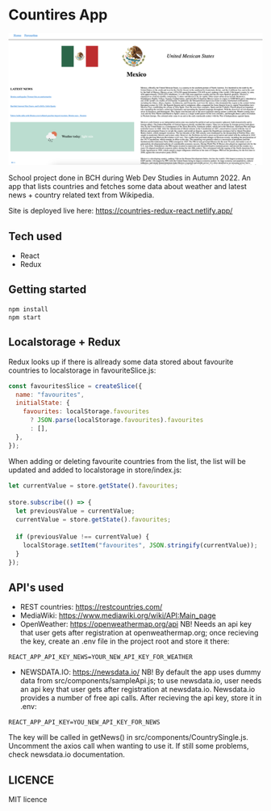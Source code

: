 # Countires App

![alt text](./src/images/example.png)

School project done in BCH during Web Dev Studies in Autumn 2022. An app that lists countries and fetches some data about weather and latest news + country related text from Wikipedia.

Site is deployed live here:
https://countries-redux-react.netlify.app/

## Tech used

- React
- Redux

## Getting started

```cli
npm install
npm start
```

## Localstorage + Redux

Redux looks up if there is allready some data stored about favourite countries to localstorage in favouriteSlice.js:

```js
const favouritesSlice = createSlice({
  name: "favourites",
  initialState: {
    favourites: localStorage.favourites
      ? JSON.parse(localStorage.favourites).favourites
      : [],
  },
});
```

When adding or deleting favourite countries from the list, the list will be updated and added to localstorage in store/index.js:

```js
let currentValue = store.getState().favourites;

store.subscribe(() => {
  let previousValue = currentValue;
  currentValue = store.getState().favourites;

  if (previousValue !== currentValue) {
    localStorage.setItem("favourites", JSON.stringify(currentValue));
  }
});
```

## API's used

- REST countries: https://restcountries.com/
- MediaWiki: https://www.mediawiki.org/wiki/API:Main_page
- OpenWeather: https://openweathermap.org/api NB! Needs an api key that user gets after registration at openweathermap.org; once recieving the key, create an .env file in the project root and store it there:

```
REACT_APP_API_KEY_NEWS=YOUR_NEW_API_KEY_FOR_WEATHER
```

- NEWSDATA.IO: https://newsdata.io/ NB! By default the app uses dummy data from src/components/sampleApi.js; to use newsdata.io, user needs an api key that user gets after registration at newsdata.io. Newsdata.io provides a number of free api calls. After recieving the api key, store it in .env:

```
REACT_APP_API_KEY=YOU_NEW_API_KEY_FOR_NEWS
```

The key will be called in getNews() in src/components/CountrySingle.js. Uncomment the axios call when wanting to use it. If still some problems, check newsdata.io documentation.

## LICENCE

MIT licence
